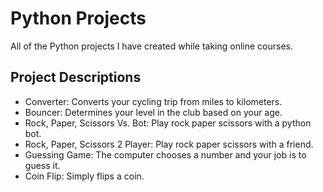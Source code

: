 # Python Projects

All of the Python projects I have created while taking online courses.

## Project Descriptions

- Converter: Converts your cycling trip from miles to kilometers.
- Bouncer: Determines your level in the club based on your age.
- Rock, Paper, Scissors Vs. Bot: Play rock paper scissors with a python bot.
- Rock, Paper, Scissors 2 Player: Play rock paper scissors with a friend.
- Guessing Game: The computer chooses a number and your job is to guess it.
- Coin Flip: Simply flips a coin.
